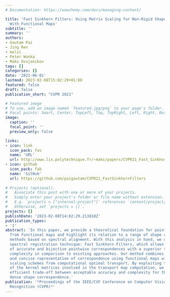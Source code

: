 ```yaml
---
# Documentation: https://wowchemy.com/docs/managing-content/

title: 'Fast Sinkhorn Filters: Using Matrix Scaling for Non-Rigid Shape Correspondence
  With Functional Maps'
subtitle: ''
summary: ''
authors:
- Gautam Pai
- Jing Ren
- melzi
- Peter Wonka
- Maks Ovsjanikov
tags: []
categories: []
date: '2021-06-01'
lastmod: 2023-02-08T15:02:29+01:00
featured: false
draft: false
publication_short: "CVPR 2021"

# Featured image
# To use, add an image named `featured.jpg/png` to your page's folder.
# Focal points: Smart, Center, TopLeft, Top, TopRight, Left, Right, BottomLeft, Bottom, BottomRight.
image:
  caption: ''
  focal_point: ''
  preview_only: false

links:
- icon: link
  icon_pack: fas
  name: 'URL'
  url: http://www.lix.polytechnique.fr/~maks/papers/CVPR21_Fast_Sinkhorn_filters.pdf
- icon: github
  icon_pack: fab
  name: 'GitHub'
  url: https://github.com/paigautam/CVPR21_FastSinkhornFilters
    
# Projects (optional).
#   Associate this post with one or more of your projects.
#   Simply enter your project's folder or file name without extension.
#   E.g. `projects = ["internal-project"]` references `content/project/deep-learning/index.md`.
#   Otherwise, set `projects = []`.
projects: []
publishDate: '2023-02-08T14:02:29.213818Z'
publication_types:
- '1'
abstract: 'In this paper, we provide a theoretical foundation for pointwise map recovery
  from functional maps and highlight its relation to a range of shape correspondence
  methods based on spectral alignment. With this analysis in hand, we develop a novel
  spectral registration technique: Fast Sinkhorn Filters, which allows for the recovery
  of accurate and bijective pointwise correspondences with a superior time and memory
  complexity in comparison to existing approaches. Our method combines the simple
  and concise representation of correspondence using functional maps with the matrix
  scaling schemes from computational optimal transport. By exploiting the sparse structure
  of the kernel matrices involved in the transport map computation, we provide an
  efficient trade-off between acceptable accuracy and complexity for the problem of
  dense shape correspondence.'
publication: '*Proceedings of the IEEE/CVF Conference on Computer Vision and Pattern
  Recognition (CVPR)*'
---
```

